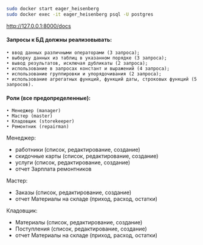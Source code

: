 ```bash
sudo docker start eager_heisenberg
sudo docker exec -it eager_heisenberg psql -U postgres
```

http://127.0.0.1:8000/docs

#### Запросы к БД должны реализовывать:
    • ввод данных различными операторами (3 запроса);
    • выборку данных из таблиц в указанном порядке (3 запроса);
    • вывод результатов, исключая дубликаты (2 запроса);
    • использование в запросах констант и выражений (4 запроса);
    • использование группировки и упорядочивания (2 запроса);
    • использование агрегатных функций, функций даты, строковых функций (5 запросов).

#### Роли (все предопределенные):
    • Менеджер (manager)
    • Мастер (master)
    • Кладовщик (storekeeper)
    • Ремонтник (repairman)

Менеджер:
- работники (список, редактирование, создание)
- скидочные карты (список, редактирование, создание)
- услуги (список, редактирование, создание)
- отчет Зарплата ремонтников

Мастер:
- Заказы (список, редактирование, создание)
- отчет Материалы на складе (приход, расход, остатки)

Кладовщик:
- Материалы (список, редактирование, создание)
- Поступления (список, редактирование, создание)
- отчет Материалы на складе (приход, расход, остатки)
